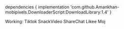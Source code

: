 

dependencies
     {
	        implementation 'com.github.Amankhan-mobipixels.DownloaderScript:DownloadLibrary:1.4'
         }

Working:
Tiktok
SnackVideo
ShareChat
Likee
Moj
